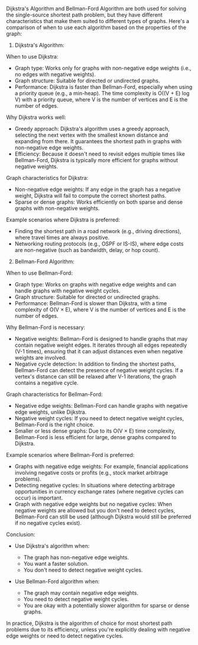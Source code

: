 Dijkstra's Algorithm and Bellman-Ford Algorithm are both used for solving the single-source shortest path problem, but they have different characteristics that make them suited to different types of graphs. Here's a comparison of when to use each algorithm based on the properties of the graph:

1. Dijkstra's Algorithm:

When to use Dijkstra:
- Graph type: Works only for graphs with non-negative edge weights (i.e., no edges with negative weights).
- Graph structure: Suitable for directed or undirected graphs.
- Performance: Dijkstra is faster than Bellman-Ford, especially when using a priority queue (e.g., a min-heap). The time complexity is O((V + E) log V) with a priority queue, where V is the number of vertices and E is the number of edges.

Why Dijkstra works well:
- Greedy approach: Dijkstra's algorithm uses a greedy approach, selecting the next vertex with the smallest known distance and expanding from there. It guarantees the shortest path in graphs with non-negative edge weights.
- Efficiency: Because it doesn't need to revisit edges multiple times like Bellman-Ford, Dijkstra is typically more efficient for graphs without negative weights.

Graph characteristics for Dijkstra:
- Non-negative edge weights: If any edge in the graph has a negative weight, Dijkstra will fail to compute the correct shortest paths.
- Sparse or dense graphs: Works efficiently on both sparse and dense graphs with non-negative weights.

Example scenarios where Dijkstra is preferred:
- Finding the shortest path in a road network (e.g., driving directions), where travel times are always positive.
- Networking routing protocols (e.g., OSPF or IS-IS), where edge costs are non-negative (such as bandwidth, delay, or hop count).

2. Bellman-Ford Algorithm:

When to use Bellman-Ford:
- Graph type: Works on graphs with negative edge weights and can handle graphs with negative weight cycles.
- Graph structure: Suitable for directed or undirected graphs.
- Performance: Bellman-Ford is slower than Dijkstra, with a time complexity of O(V × E), where V is the number of vertices and E is the number of edges.

Why Bellman-Ford is necessary:
- Negative weights: Bellman-Ford is designed to handle graphs that may contain negative weight edges. It iterates through all edges repeatedly (V-1 times), ensuring that it can adjust distances even when negative weights are involved.
- Negative cycle detection: In addition to finding the shortest paths, Bellman-Ford can detect the presence of negative weight cycles. If a vertex's distance can still be relaxed after V-1 iterations, the graph contains a negative cycle.

Graph characteristics for Bellman-Ford:
- Negative edge weights: Bellman-Ford can handle graphs with negative edge weights, unlike Dijkstra.
- Negative weight cycles: If you need to detect negative weight cycles, Bellman-Ford is the right choice.
- Smaller or less dense graphs: Due to its O(V × E) time complexity, Bellman-Ford is less efficient for large, dense graphs compared to Dijkstra.

Example scenarios where Bellman-Ford is preferred:
- Graphs with negative edge weights: For example, financial applications involving negative costs or profits (e.g., stock market arbitrage problems).
- Detecting negative cycles: In situations where detecting arbitrage opportunities in currency exchange rates (where negative cycles can occur) is important.
- Graph with negative edge weights but no negative cycles: When negative weights are allowed but you don't need to detect cycles, Bellman-Ford can still be used (although Dijkstra would still be preferred if no negative cycles exist).


Conclusion:
- Use Dijkstra's algorithm when:
  - The graph has non-negative edge weights.
  - You want a faster solution.
  - You don't need to detect negative weight cycles.

- Use Bellman-Ford algorithm when:
  - The graph may contain negative edge weights.
  - You need to detect negative weight cycles.
  - You are okay with a potentially slower algorithm for sparse or dense graphs.

In practice, Dijkstra is the algorithm of choice for most shortest path problems due to its efficiency, unless you're explicitly dealing with negative edge weights or need to detect negative cycles.